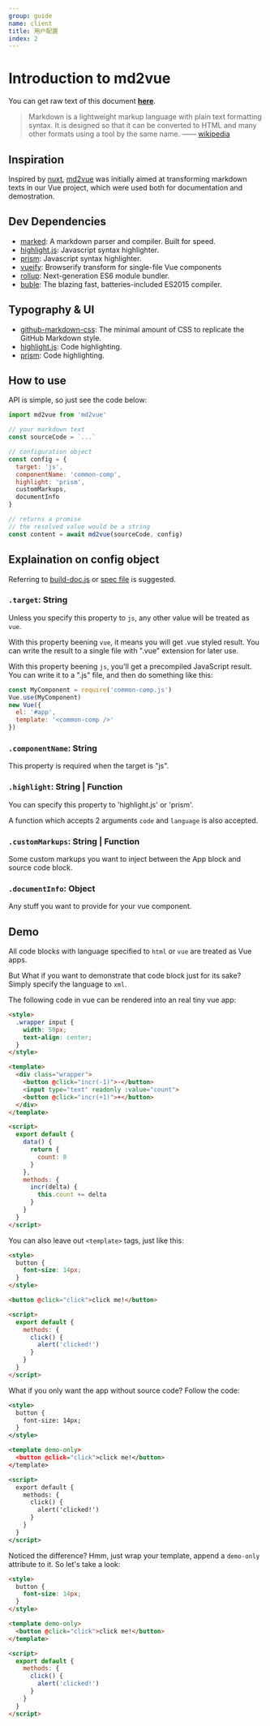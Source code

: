 ```yaml
---
group: guide
name: client
title: 用户配置
index: 2
---
```

# Introduction to md2vue

You can get raw text of this document **[here](/AngusFu/md2vue/blob/master/test/common.md)**.

> Markdown is a lightweight markup language with plain text formatting syntax. It is designed so that it can be converted to HTML and many other formats using a tool by the same name. —— [wikipedia](https://en.wikipedia.org/wiki/Markdown)

## Inspiration

Inspired by <a href="https://nuxtjs.org">nuxt</a>, [md2vue](https://github.com/AngusFu/md2vue) was initially aimed at transforming markdown texts in our Vue project, which were used both for documentation and demostration.

## Dev Dependencies

- [marked](/chjj/marked): A markdown parser and compiler. Built for speed.
- [highlight.js](https://github.com/isagalaev/highlight.js): Javascript syntax highlighter.
- [prism](https://github.com/PrismJS/prism): Javascript syntax highlighter.
- [vueify](https://github.com/vuejs/vueify): Browserify transform for single-file Vue components
- [rollup](https://github.com/rollup/rollup): Next-generation ES6 module bundler.
- [buble](https://buble.surge.sh/): The blazing fast, batteries-included ES2015 compiler.

## Typography & UI

- [github-markdown-css](https://github.com/sindresorhus/github-markdown-css): The minimal amount of CSS to replicate the GitHub Markdown style.
- [highlight.js](https://github.com/isagalaev/highlight.js): Code highlighting.
- [prism](https://github.com/PrismJS/prism): Code highlighting.

## How to use

API is simple, so just see the code below: 

```js
import md2vue from 'md2vue'

// your markdown text
const sourceCode = `...`

// configuration object
const config = {
  target: 'js',
  componentName: 'common-comp',
  highlight: 'prism',
  customMarkups,
  documentInfo
}

// returns a promise
// the resolved value would be a string
const content = await md2vue(sourceCode, config)
```


## Explaination on config object

Referring to [build-doc.js](./build-doc.js) or [spec file](./test/md2vue.spec.js) is suggested.

### `.target`: String

Unless you specify this property to `js`, any other value will be treated as `vue`.

With this property beening `vue`, it means you will get .vue styled result. You can write the result to a single file with ".vue" extension for later use.

With this property beening `js`, you'll get a precompiled JavaScript result. You can write it to a ".js" file, and then do something like this:

```js
const MyComponent = require('common-comp.js')
Vue.use(MyComponent)
new Vue({
  el: '#app',
  template: '<common-comp />'
})
```

### `.componentName`: String

This property is required when the target is "js".

### `.highlight`: String | Function

You can specify this property to 'highlight.js' or 'prism'.

A function which accepts 2 arguments `code` and `language` is also accepted.

### `.customMarkups`: String | Function

Some custom markups you want to inject between the App block and source code block.

### `.documentInfo`: Object

Any stuff you want to provide for your vue component.



## Demo

All code blocks with language specified to `html` or `vue` are treated as Vue apps.

But What if you want to demonstrate that code block just for its sake? Simply specify the language to `xml`.

The following code in vue can be rendered into an real tiny vue app:

```html
<style>
  .wrapper input {
    width: 50px;
    text-align: center;
  }
</style>

<template>
  <div class="wrapper">
    <button @click="incr(-1)">-</button>
    <input type="text" readonly :value="count">
    <button @click="incr(+1)">+</button>
  </div>
</template>

<script>
  export default {
    data() {
      return {
        count: 0
      }
    },
    methods: {
      incr(delta) {
        this.count += delta
      }
    }
  }
</script>
```

You can also leave out `<template>` tags, just like this:

```html
<style>
  button {
    font-size: 14px;
  }
</style>

<button @click="click">click me!</button>

<script>
  export default {
    methods: {
      click() {
        alert('clicked!')
      }
    }
  }
</script>
```

What if you only want the app without source code? Follow the code:

```xml
<style>
  button {
    font-size: 14px;
  }
</style>

<template demo-only>
  <button @click="click">click me!</button>
</template>

<script>
  export default {
    methods: {
      click() {
        alert('clicked!')
      }
    }
  }
</script>
```

Noticed the difference? Hmm, just wrap your template, append a `demo-only` attribute to it. So let's take a look:


```html
<style>
  button {
    font-size: 14px;
  }
</style>

<template demo-only>
  <button @click="click">click me!</button>
</template>

<script>
  export default {
    methods: {
      click() {
        alert('clicked!')
      }
    }
  }
</script>
```
